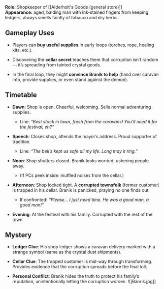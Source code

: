 **Role:** Shopkeeper of [[Alderholt's Goods (general store)]]  
**Appearance:** aged, balding man with ink-stained fingers from keeping ledgers, always smells faintly of tobacco and dry herbs.
## Gameplay Uses

- Players can **buy useful supplies** in early loops (torches, rope, healing kits, etc.).
    
- Discovering the **cellar secret** teaches them that corruption isn’t random — it’s spreading from tainted crystal goods.
    
- In the final loop, they might **convince Branik to help** (hand over caravan info, provide supplies, or even stand against the demon).
## Timetable

- **Dawn**: Shop is open. Cheerful, welcoming. Sells normal adventuring supplies.
    
    - Line: _“Best stock in town, fresh from the caravans! You’ll need it for the festival, eh?”_
        
- **Speech**: Closes shop, attends the mayor’s address. Proud supporter of tradition.
    
    - Line: _“The bell’s kept us safe all my life. Long may it ring.”_
        
- **Noon**: Shop shutters closed. Branik looks worried, ushering people away.
    
    - (If PCs peek inside: muffled noises from the cellar.)
        
- **Afternoon**: Shop locked tight. A **corrupted townsfolk** (former customer) is trapped in his cellar. Branik is panicked, praying no one finds out.
    
    - If confronted: _“Please… I just need time. He was a good man, a good man!”_
        
- **Evening**: At the festival with his family. Corrupted with the rest of the town.

## Mystery

- **Ledger Clue**: His shop ledger shows a caravan delivery marked with a strange symbol (same as the crystal dust shipments).
    
- **Cellar Clue**: The trapped customer is mid-way through transforming. Provides evidence that the corruption spreads before the final toll.
    
- **Personal Conflict**: Branik hides the truth to protect his family’s reputation, unintentionally letting the corruption worsen.
![[Banrik.jpg]]